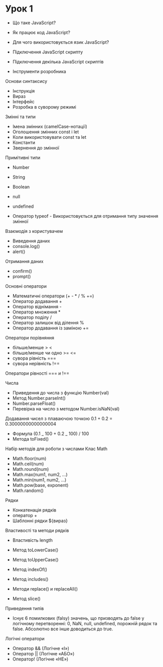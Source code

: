 # Урок 1

- Що таке JavaScript?
- Як працює код JavaScript?
- Для чого використовується язик JavaScript?
- Підключення JavaScript скрипту
- Підключення декілька JavaScript скриптів

- Інструменти розробника

Основи синтаксису

- Інструкція
- Вираз
- Інтерфейс
- Розробка в суворому режимі

Змінні та типи

- Імена змінних (camelCase-нотації)
- Оголошення змінних const і let
- Коли використовувати const та let
- Константи
- Звернення до змінної

Примітивні типи

- Number
- String
- Boolean
- null
- undefined

- Оператор typeof - Використовується для отримання типу значення змінної

Взаємодія з користувачем

- Виведення даних
- console.log()
- alert()

Отримання даних

- confirm()
- prompt()

Основні оператори

- Математичні оператори (+ - \* / % +=)
- Оператор додавання +
- Оператор віднімання -
- Оператор множення \*
- Оператор поділу /
- Оператор залишок від ділення %
- Оператор додавання із заміною +=

Оператори порівняння

- більше/менше > <
- більше/менше чи одно >= <=
- сувора рівність ===
- сувора нерівність !==

Оператори рівності === и !==

Числа

- Приведення до числа з функцію Number(val)
- Метод Number.parseInt()
- Number.parseFloat()
- Перевірка на число з методом Number.isNaN(val)

Додавання чисел з плаваючою точкою 0.1 + 0.2 = 0.30000000000000004

- Формула (0.1 _ 100 + 0.2 _ 100) / 100
- Метода toFixed()

Набір методів для роботи з числами Клас Math

- Math.floor(num)
- Math.ceil(num)
- Math.round(num)
- Math.max(num1, num2, ...)
- Math.min(num1, num2, ...)
- Math.pow(base, exponent)
- Math.random()

Рядки

- Конкатенація рядків
- оператор +
- Шаблонні рядки ${вираз}

Властивості та методи рядків

- Властивість length
- Метод toLowerCase()
- Метод toUpperCase()

- Метод indexOf()
- Метод includes()
- Методи replace() и replaceAll()
- Метод slice()

Приведення типів

- Існує 6 помилкових (falsy) значень, що призводять до false у логічному
  перетворенні: 0, NaN, null, undefined, порожній рядок та false. Абсолютно все
  інше доводиться до true.

Логічні оператори

- Оператор && (Логічне «І»)
- Оператор || (Логічне «АБО»)
- Оператор! (Логічне «НЕ»)

